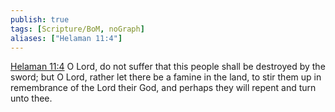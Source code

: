 ```yaml
---
publish: true
tags: [Scripture/BoM, noGraph]
aliases: ["Helaman 11:4"]
---
```

[Helaman 11:4](https://churchofjesuschrist.org/study/scriptures/bofm/hel/11?lang=eng&id=p4#p4) O Lord, do not suffer that this people shall be destroyed by the sword; but O Lord, rather let there be a famine in the land, to stir them up in remembrance of the Lord their God, and perhaps they will repent and turn unto thee.

